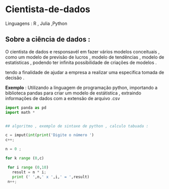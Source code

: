 # Cientista-de-dados
 Linguagens : R , Julia ,Python

## Sobre a ciência de dados :

<p> O cientista de dados e responsavél em fazer vários modelos conceituais , como um modelo de previsão de lucros , modelo de tendências , modelo de estatisticas ,  podendo ter infinita possibilidade de criações de modelos .</p>
<p>
tendo a finalidade de ajudar a empresa a realizar uma especifica tomada de decisão . </p>

<p> <b>Exemplo</b> : Utilizando a linguagem de programação python, importando a biblioteca pandas para criar um modelo de estátistica , extraindo informações de dados com a extensão de arquivo .csv </p>

```python 
import panda as pd 
import math * 

```

```python

## algoritmo , exemplo de sintaxe de python , calculo tabuada : 

c = imput(int(print('Digite o número ') 
c++;

n = 0 ;

for k range (0,c) 

 for i range (0,10)
   result = n * i;
   print (' ',n,' x ',i,' = ',result)
 n++; 




```

